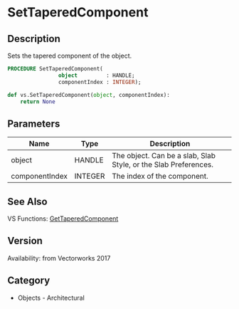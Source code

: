 # SetTaperedComponent

## Description
Sets the tapered component of the object.

```pascal
PROCEDURE SetTaperedComponent(
				object         : HANDLE;
				componentIndex : INTEGER);
```

```python
def vs.SetTaperedComponent(object, componentIndex):
    return None
```

## Parameters
|Name|Type|Description|
|---|---|---|
|object|HANDLE|The object. Can be a slab, Slab Style, or the Slab Preferences.|
|componentIndex|INTEGER|The index of the component.|

## See Also
VS Functions:
[GetTaperedComponent](GetTaperedComponent.md)

## Version
Availability: from Vectorworks 2017

## Category
* Objects - Architectural

